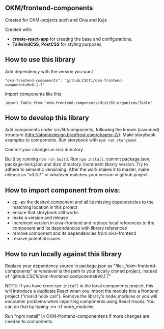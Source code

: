 ## OKM/frontend-components

Created for OKM-projects such and Oiva and Kuja

Created with:

- **create-react-app** for creating the base and configurations,
- **TailwindCSS**, **PostCSS** for styling purposes,

## How to use this library

Add dependency with the version you want

```
"okm-frontend-components": "github:CSCfi/okm-frontend-components#v0.1.7"
```

import components like this

```
import Table from "okm-frontend-components/dist/02-organisms/Table"
```

## How to develop this library

Add components under src/lib/components, following the known (assumed) structure (http://atomicdesign.bradfrost.com/chapter-2/). Make storybook examples to components. Run storybook with `npm run storybook`

Commit your changes in src/ directory.

Build by running `npm run build`. Run `npm install`, commit package.json, package-lock.json and dist/ directory. Increment library version. Try to adhere to semantic versioning. After the work makes it to master, make release as "v0.3.7" or whatever matches your version in github project.

## How to import component from oiva:

- cp -av the desired component and all its missing dependencies to the matching location in this project
- ensure that storybook still works
- make a version and release
- increment version in oiva-frontend and replace local references to the component and its dependencies with library references
- remove component and its dependencies from oiva-frontend
- resolve potential issues

## How to run locally against this library

Replace your dependency source in package.json as "file:../okm-frontend-components" or whatever is the path to your locally cloned project, instead of "github:CSCfi/okm-frontend-components#v0.1.7"

NOTE: If you have done `npm install` in the local components project, this will introduce a duplicate React when you import the module into a frontend project ("Invalid hook call"). Remove the library's node_modules or you will encounter problems when importing components using React Hooks. You can do that by typing:
rm -rf node_modules

Run "npm install" in OKM-frontend-componentens if more changes are needed to components.
